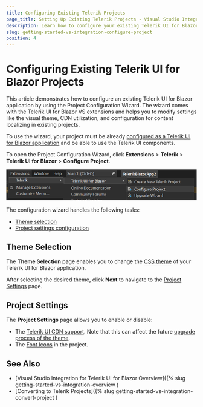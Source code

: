 ```yaml
---
title: Configuring Existing Telerik Projects
page_title: Setting Up Existing Telerik Projects - Visual Studio Integration
description: Learn how to configure your existing Telerik UI for Blazor application with a few clicks by using the Project Configuration Wizard supporting the Visual Studio (VS) extensions.
slug: getting-started-vs-integration-configure-project
position: 4
---
```


# Configuring Existing Telerik UI for Blazor Projects

This article demonstrates how to configure an existing Telerik UI for Blazor application by using the Project Configuration Wizard. The wizard comes with the Telerik UI for Blazor VS extensions and helps you to modify settings like the visual theme, CDN utilization, and configuration for content localizing in existing projects.

To use the wizard, your project must be already [configured as a Telerik UI for Blazor application](slug://getting-started-vs-integration-convert-project) and be able to use the Telerik UI components.

To open the Project Configuration Wizard, click **Extensions** > **Telerik** > **Telerik UI for Blazor** > **Configure Project**.

![Telerik UI for Blazor Visual Studio 2022 Extensions menu](../vs-integration/images/configure-project-open.png)

The configuration wizard handles the following tasks:  
- [Theme selection](#theme-selection)
- [Project settings configuration](#project-settings)

## Theme Selection

The **Theme Selection** page enables you to change the [CSS theme](slug://themes-overview) of your Telerik UI for Blazor application.

After selecting the desired theme, click **Next** to navigate to the [Project Settings](#project-settings) page.

## Project Settings

The **Project Settings** page allows you to enable or disable:

* The [Telerik UI CDN support](slug://common-features-cdn). Note that this can affect the future [upgrade process of the theme](slug://upgrade-tutorial#upgrade-process).
* The [Font Icons](slug://common-features-icons) in the project.

## See Also

* [Visual Studio Integration for Telerik UI for Blazor Overview]({% slug getting-started-vs-integration-overview )
* [Converting to Telerik Projects]({% slug getting-started-vs-integration-convert-project )
